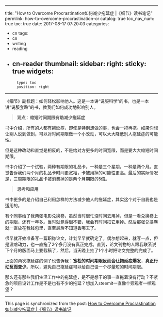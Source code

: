 
---
title: "How to Overcome Procrastination如何减少拖延症 |《细节》读书笔记"
permlink: how-to-overcome-procrastination-or
catalog: true
toc_nav_num: true
toc: true
date: 2017-08-17 07:20:03
categories:
- cn
tags:
- cn
- writing
- reading
- cn-reader
thumbnail: 
sidebar:
    right:
        sticky: true
widgets:
    -
        type: toc
        position: right
---


《细节》副标题：如何轻松影响他人。这是一本讲“说服科学”的书，也是一本讲“说服套路”的书，教我们如何成功地影响别人。


>**观点**：**缩短时间期限有助减少拖延症**

书中介绍，所有的人都有拖延症，即使是特别想做的事，也会一拖再拖。如果你想让别人说到做到，可以对时间期限做一个小改动，可以大大降低别人拖延症的可能性。

但是这种改动和直觉是相反的，不是给对方更多的时间宽限，而是要大大缩短时间期限。

书中介绍了一个试验，两种有期限的礼品卡，一种是三个星期，一种是两个月。直觉告诉我们两个月的礼品卡时间更宽裕，卡被用掉的可能性更高。最后的实际情况是，三周期限的礼品卡被消费掉的是两个月期限的5倍。

> **思考和应用**

书中更多的是介绍自己利用怎样的方法减少他人的拖延症，其实这个对于自我也是适用的。

有个同事给了我两张电影兑换卷，虽然当时很忙没时间去用掉，但是一看兑换卷上的期限，还有一年多。当时就觉得很不错，我会有时间把它用掉。然后那张兑换卷就一直放在我钱包里，直至最后不知道丢哪去了。

很早就开始准备写一篇职称论文，计划早早就确定了。偶尔想起来，就写一点，但是没啥动力，也一直拖了2个多月没有真正完成。直到，论文刊物的人跟我联系说下个月的版面马上要截稿了，然后，当天晚上抽了1个小时把论文完整的完成了。

上面的两次拖延症的例子也告诉我：**宽松的时间期限反而会让拖延症爆发**，**真正行动反而变少**。所以，避免自己拖延症可以给自己设一个尽量短的时间期限。

那么还有那些我们生活工作中的拖延症，是不是想干的事一直拖着没有行动？不紧急的项目设计工作是不是也有不少的拖延？想加入steemit一直像个旁观者一样观望？

- - -

This page is synchronized from the post: [How to Overcome Procrastination如何减少拖延症 |《细节》读书笔记](https://steemit.com/@yellowbird/how-to-overcome-procrastination-or)
